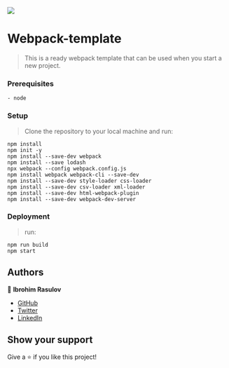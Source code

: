 ![](https://img.shields.io/badge/Microverse-blueviolet)

# Webpack-template

> This is a ready webpack template that can be used when you start a new project.

### Prerequisites

    - node

### Setup

> Clone the repository to your local machine and run:
```
npm install
npm init -y
npm install --save-dev webpack
npm install --save lodash
npx webpack --config webpack.config.js
npm install webpack webpack-cli --save-dev
npm install --save-dev style-loader css-loader
npm install --save-dev csv-loader xml-loader
npm install --save-dev html-webpack-plugin
npm install --save-dev webpack-dev-server
```

### Deployment

 > run:
 ```
 npm run build
 npm start
 ```

## Authors

👤 **Ibrohim Rasulov**

- [GitHub](https://github.com/IbrohimRasulov)
- [Twitter](https://twitter.com/IbrohimRasu1ov)
- [LinkedIn](https://www.linkedin.com/in/ibrohim-rasulov-a88352209/)

## Show your support

Give a ⭐️ if you like this project!
